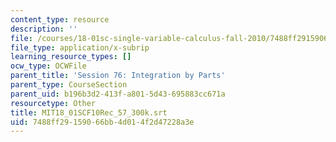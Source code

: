 ```yaml
---
content_type: resource
description: ''
file: /courses/18-01sc-single-variable-calculus-fall-2010/7488ff29159066bb4d014f2d47228a3e_MIT18_01SCF10Rec_57_300k.srt
file_type: application/x-subrip
learning_resource_types: []
ocw_type: OCWFile
parent_title: 'Session 76: Integration by Parts'
parent_type: CourseSection
parent_uid: b196b3d2-413f-a801-5d43-695883cc671a
resourcetype: Other
title: MIT18_01SCF10Rec_57_300k.srt
uid: 7488ff29-1590-66bb-4d01-4f2d47228a3e
---
```

